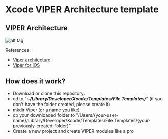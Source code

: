 # Xcode VIPER Architecture template

## VIPER Architecture 
![alt tag](https://github.com/rcasanovan/Xcode-VIPER-Architecture-Template/blob/master/Images/projectArchitecture.jpeg?raw=true)

References:
* [Viper architecture](https://www.objc.io/issues/13-architecture/viper/)
* [Viper for iOS](https://medium.com/@smalam119/viper-design-pattern-for-ios-application-development-7a9703902af6)

## How does it work?

* Download or clone this repository.
* cd to "***~/Library/Developer/Xcode/Templates/File Templates/***" (if you don't have the folder created, please create it)
* mkdir Viper (or a name you like)
* cp your downloaded folder to "/Users/{your-user-name}/Library/Developer/Xcode/Templates/File Templates/{your-previously-created-folder}"
* Create a new project and create VIPER modules like a pro